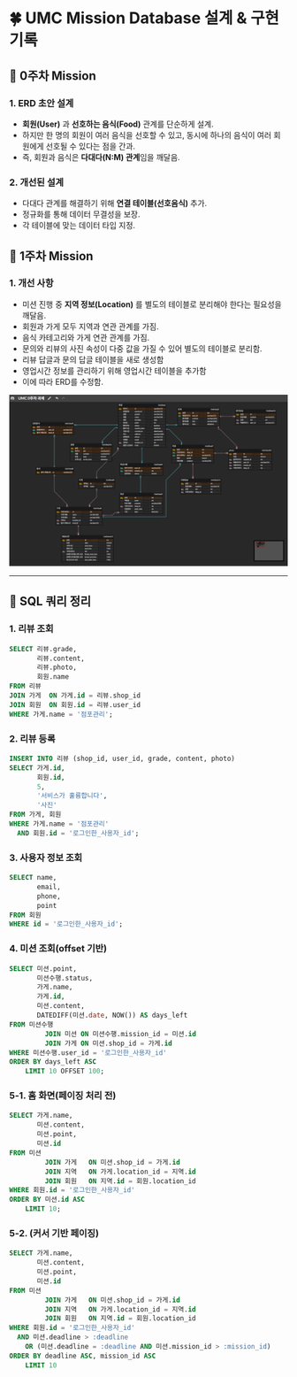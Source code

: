 # 🍀 UMC Mission Database 설계 & 구현 기록

## 📌 0주차 Mission

### 1. ERD 초안 설계
- **회원(User)** 과 **선호하는 음식(Food)** 관계를 단순하게 설계.
- 하지만 한 명의 회원이 여러 음식을 선호할 수 있고, 동시에 하나의 음식이 여러 회원에게 선호될 수 있다는 점을 간과.
- 즉, 회원과 음식은 **다대다(N:M) 관계**임을 깨달음.

### 2. 개선된 설계
- 다대다 관계를 해결하기 위해 **연결 테이블(선호음식)** 추가.
- 정규화를 통해 데이터 무결성을 보장.
- 각 테이블에 맞는 데이터 타입 지정.


## 📌 1주차 Mission

### 1. 개선 사항
- 미션 진행 중 **지역 정보(Location)** 를 별도의 테이블로 분리해야 한다는 필요성을 깨달음.
- 회원과 가게 모두 지역과 연관 관계를 가짐.
- 음식 카테고리와 가게 연관 관계를 가짐.
- 문의와 리뷰의 사진 속성이 다중 값을 가질 수 있어 별도의 테이블로 분리함.
- 리뷰 답글과 문의 답글 테이블을 새로 생성함
- 영업시간 정보를 관리하기 위해 영업시간 테이블을 추가함
- 이에 따라 ERD를 수정함.

![img_2.png](img_2.png)

---

## 📌 SQL 쿼리 정리

### 1. 리뷰 조회
```sql
SELECT 리뷰.grade,
       리뷰.content,
       리뷰.photo,
       회원.name
FROM 리뷰 
JOIN 가게  ON 가게.id = 리뷰.shop_id
JOIN 회원  ON 회원.id = 리뷰.user_id
WHERE 가게.name = '점포관리';
```

### 2. 리뷰 등록
```sql
INSERT INTO 리뷰 (shop_id, user_id, grade, content, photo)
SELECT 가게.id,
       회원.id,
       5,
       '서비스가 훌륭합니다',
       '사진'
FROM 가게, 회원
WHERE 가게.name = '점포관리'
  AND 회원.id = '로그인한_사용자_id';
```

### 3. 사용자 정보 조회
```sql
SELECT name,
       email,
       phone,
       point
FROM 회원
WHERE id = '로그인한_사용자_id';

```

### 4. 미션 조회(offset 기반)
```sql
SELECT 미션.point,
       미션수행.status,
       가게.name,
       가게.id,
       미션.content,
       DATEDIFF(미션.date, NOW()) AS days_left
FROM 미션수행
         JOIN 미션 ON 미션수행.mission_id = 미션.id
         JOIN 가게 ON 미션.shop_id = 가게.id
WHERE 미션수행.user_id = '로그인한_사용자_id'
ORDER BY days_left ASC
    LIMIT 10 OFFSET 100;

```

### 5-1. 홈 화면(페이징 처리 전)
```sql
SELECT 가게.name,
       미션.content,
       미션.point,
       미션.id
FROM 미션
         JOIN 가게   ON 미션.shop_id = 가게.id
         JOIN 지역   ON 가게.location_id = 지역.id
         JOIN 회원   ON 지역.id = 회원.location_id
WHERE 회원.id = '로그인한_사용자_id'
ORDER BY 미션.id ASC
    LIMIT 10;

```

### 5-2. (커서 기반 페이징)
```sql
SELECT 가게.name,
       미션.content,
       미션.point,
       미션.id
FROM 미션
         JOIN 가게   ON 미션.shop_id = 가게.id
         JOIN 지역   ON 가게.location_id = 지역.id
         JOIN 회원   ON 지역.id = 회원.location_id
WHERE 회원.id = '로그인한_사용자_id'
  AND 미션.deadline > :deadline 
	OR (미션.deadline = :deadline AND 미션.mission_id > :mission_id) 
ORDER BY deadline ASC, mission_id ASC
    LIMIT 10



```